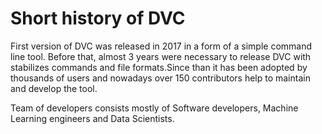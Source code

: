 # Short history of DVC

First version of DVC was released in 2017 in a form of a simple command line tool. Before that, almost 3 years were necessary to release DVC with stabilizes commands and file formats.Since than it has been adopted by thousands of users and nowadays over 150 contributors help to maintain and develop the tool. 

Team of developers consists mostly of Software developers, Machine Learning engineers and Data Scientists. 
